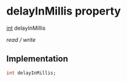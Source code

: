 


# delayInMillis property






[int](https://api.flutter.dev/flutter/dart-core/int-class.html) delayInMillis
  
_read / write_






## Implementation

```dart
int delayInMillis;


```







